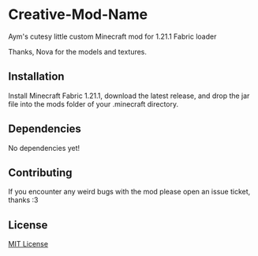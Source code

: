 # Creative-Mod-Name
Aym's cutesy little custom Minecraft mod for 1.21.1 Fabric loader

Thanks, Nova for the models and textures.

## Installation

Install Minecraft Fabric 1.21.1, download the latest release, and drop the jar file into the mods folder of your .minecraft directory.

## Dependencies

No dependencies yet!

## Contributing

If you encounter any weird bugs with the mod please open an issue ticket, thanks :3

## License

[MIT License](https://choosealicense.com/licenses/mit/)
